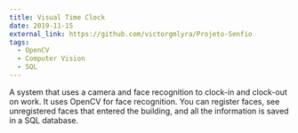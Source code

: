 ```yaml
---
title: Visual Time Clock
date: 2019-11-15
external_link: https://github.com/victorgmlyra/Projeto-Senfio
tags:
  - OpenCV
  - Computer Vision
  - SQL
---
```


A system that uses a camera and face recognition to clock-in and clock-out on work. It uses OpenCV for face recognition. You can register faces, see unregistered faces that entered the building, and all the information is saved in a SQL database.

<!--more-->
